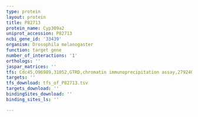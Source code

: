 ```yaml
---
type: protein
layout: protein
title: P82713
protein_name: Cyp309a2
uniprot_accession: P82713
ncbi_gene_id: '33439'
organism: Drosophila melanogaster
function: target gene
number_of_interactions: '1'
orthologs: ''
jaspar_matrices: ''
tfs: Cdc45,O96989,31052,GTRD,chromatin immunoprecipitation assay,27924024%5Buid%5D,No
targets: ''
tfs_download: tfs_of_P82713.tsv
targets_download: ''
bindingSites_download: ''
binding_sites_ls: ''

---
```

